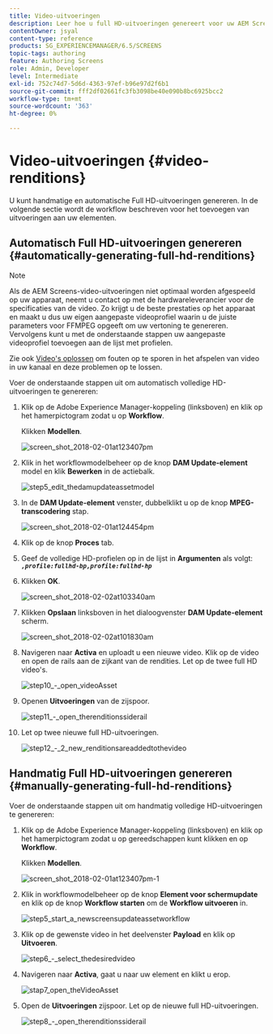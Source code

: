 ```yaml
---
title: Video-uitvoeringen
description: Leer hoe u full HD-uitvoeringen genereert voor uw AEM Screens-project.
contentOwner: jsyal
content-type: reference
products: SG_EXPERIENCEMANAGER/6.5/SCREENS
topic-tags: authoring
feature: Authoring Screens
role: Admin, Developer
level: Intermediate
exl-id: 752c74d7-5d6d-4363-97ef-b96e97d2f6b1
source-git-commit: fff2df02661fc3fb3098be40e090b8bc6925bcc2
workflow-type: tm+mt
source-wordcount: '363'
ht-degree: 0%

---
```


# Video-uitvoeringen {#video-renditions}

U kunt handmatige en automatische Full HD-uitvoeringen genereren. In de volgende sectie wordt de workflow beschreven voor het toevoegen van uitvoeringen aan uw elementen.

## Automatisch Full HD-uitvoeringen genereren  {#automatically-generating-full-hd-renditions}

>[!NOTE]
>
>Als de AEM Screens-video-uitvoeringen niet optimaal worden afgespeeld op uw apparaat, neemt u contact op met de hardwareleverancier voor de specificaties van de video. Zo krijgt u de beste prestaties op het apparaat en maakt u dus uw eigen aangepaste videoprofiel waarin u de juiste parameters voor FFMPEG opgeeft om uw vertoning te genereren. Vervolgens kunt u met de onderstaande stappen uw aangepaste videoprofiel toevoegen aan de lijst met profielen.
>
>Zie ook [Video&#39;s oplossen](troubleshoot-videos.md) om fouten op te sporen in het afspelen van video in uw kanaal en deze problemen op te lossen.

Voer de onderstaande stappen uit om automatisch volledige HD-uitvoeringen te genereren:

1. Klik op de Adobe Experience Manager-koppeling (linksboven) en klik op het hamerpictogram zodat u op **Workflow**.

   Klikken **Modellen**.

   ![screen_shot_2018-02-01at123407pm](assets/screen_shot_2018-02-01at123407pm.png)

1. Klik in het workflowmodelbeheer op de knop **DAM Update-element** model en klik **Bewerken** in de actiebalk.

   ![step5_edit_thedamupdateassetmodel](assets/step5_-_edit_thedamupdateassetmodel.png)

1. In de **DAM Update-element** venster, dubbelklikt u op de knop **MPEG-transcodering** stap.

   ![screen_shot_2018-02-01at124454pm](assets/screen_shot_2018-02-01at124454pm.png)

1. Klik op de knop **Proces** tab.
1. Geef de volledige HD-profielen op in de lijst in **Argumenten** als volgt:
   ***`,profile:fullhd-bp,profile:fullhd-hp`***
1. Klikken **OK**.

   ![screen_shot_2018-02-02at103340am](assets/screen_shot_2018-02-02at103340am.png)

1. Klikken **Opslaan** linksboven in het dialoogvenster **DAM Update-element** scherm.

   ![screen_shot_2018-02-02at101830am](assets/screen_shot_2018-02-02at101830am.png)

1. Navigeren naar **Activa** en uploadt u een nieuwe video. Klik op de video en open de rails aan de zijkant van de rendities. Let op de twee full HD video&#39;s.

   ![step10_-_open_videoAsset](assets/step10_-_open_thevideoasset.png)

1. Openen **Uitvoeringen** van de zijspoor.

   ![step11_-_open_therenditionssiderail](assets/step11_-_open_therenditionssiderail.png)

1. Let op twee nieuwe full HD-uitvoeringen.

   ![step12_-_2_new_renditionsareaddedtothevideo](assets/step12_-_2_new_renditionsareaddedtothevideo.png)

## Handmatig Full HD-uitvoeringen genereren {#manually-generating-full-hd-renditions}

Voer de onderstaande stappen uit om handmatig volledige HD-uitvoeringen te genereren:

1. Klik op de Adobe Experience Manager-koppeling (linksboven) en klik op het hamerpictogram zodat u op gereedschappen kunt klikken en op **Workflow**.

   Klikken **Modellen**.

   ![screen_shot_2018-02-01at123407pm-1](assets/screen_shot_2018-02-01at123407pm-1.png)

1. Klik in workflowmodelbeheer op de knop **Element voor schermupdate** en klik op de knop **Workflow starten** om de **Workflow uitvoeren** in.

   ![step5_start_a_newscreensupdateassetworkflow](assets/step5_-_start_a_newscreensupdateassetworkflow.png)

1. Klik op de gewenste video in het deelvenster **Payload** en klik op **Uitvoeren**.

   ![step6_-_select_thedesiredvideo](assets/step6_-_select_thedesiredvideo.png)

1. Navigeren naar **Activa**, gaat u naar uw element en klikt u erop.

   ![stap7_open_theVideoAsset](assets/step7_-_open_thevideoasset.png)

1. Open de **Uitvoeringen** zijspoor. Let op de nieuwe full HD-uitvoeringen.

   ![step8_-_open_therenditionssiderail](assets/step8_-_open_therenditionssiderail.png)
